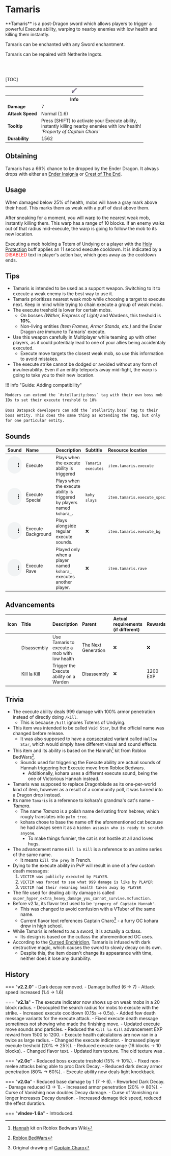 # Tamaris

<div class="result kohara-infobox-grid" markdown>
<div markdown class="kohara-infobox-text">
**Tamaris** is a post-Dragon sword which allows players to trigger a powerful Execute ability, warping to nearby enemies with low health and killing them instantly.

<i class="icon-minecraft icon-minecraft-enchanted-book"></i> Tamaris can be enchanted with any Sword enchantment.

<i class="icon-minecraft icon-minecraft-anvil"></i> Tamaris can be repaired with <i class="icon-minecraft icon-minecraft-netherite-ingot"></i>Netherite Ingots.

<br><br>

[TOC]

</div>
<div class="kohara-infobox-table">
  <table id="kohara-infobox--item">
	<tr>
		<th colspan="2" class="kohara-infobox--top-image"><img src="../../assets/items/tamaris.png"></th>
	</tr>
	<tr>
		<th colspan="2">Info</th>
	</tr>
	<tr>
		<td><b>Damage</b></td>
		<td>7</i></td>
	</tr>
	<tr>
		<td><b>Attack Speed</b></td>
		<td>Normal (1.6)<i></i></td>
	</tr>
	<tr>
		<td><b>Tooltip</b></td>
		<td>
		Press [SHIFT] to activate your Execute ability,
		<br>
		instantly killing nearby enemies with low health!
		<br>
		<i>'Property of Captain Charo'</i>
		</td>
	</tr>
	<tr>
		<td><b>Durability</b></td>
		<td>1562</td>
	</tr>
</table>
</div>
</div>

## Obtaining
Tamaris has a 66% chance to be dropped by the Ender Dragon. It always drops with either an [Ender Insignia](trinkets/ender_insignia.md) or [Crest of The End](trinkets/crest_of_the_end.md).

## Usage
When damaged below 25% of health, mobs will have a gray mark above their head. This marks them as weak with a puff of dust above them.

After sneaking for a moment, you will warp to the nearest weak mob, instantly killing them. This warp has a range of 10 blocks. If an enemy walks out of that radius mid-execute, the warp is going to follow the mob to its new location.

Executing a mob holding a <i class="icon-minecraft icon-minecraft-totem-of-undying"></i>Totem of Undying or a player with the [Holy Protection](armor/hallowed_armor.md/#set-bonus) buff applies an 11 second execute cooldown. It is indicated by a <span style="color: red;">DISABLED</span> text in player's action bar, which goes away as the cooldown ends.

## Tips
- Tamaris is intended to be used as a support weapon. Switching to it to execute a weak enemy is the best way to use it.
- Tamaris prioritizes nearest weak mob while choosing a target to execute next. Keep in mind while trying to chain execute a group of weak mobs.
- The execute treshold is lower for certain mobs.
	- On bosses *(Wither, Empress of Light)* and Wardens, this treshold is **10%**.
	- Non-living entities *(Item Frames, Armor Stands, etc.)* and the Ender Dragon are immune to Tamaris' execute.
- Use this weapon carefully in Multiplayer while teaming up with other players, as it could potentialy lead to one of your allies being accidentaly executed.
	- Execute move targets the closest weak mob, so use this information to avoid mistakes.
- The execute strike cannot be dodged or avoided without any form of invulnerability. Even if an entity teleports away mid-fight, the warp is going to take you to their new location.

!!! info "Guide: Adding compatibility"

	Modders can extend the `#stellarity:boss` tag with their own boss mob IDs to set their execute treshold to 10%

	Boss Datapack developers can add the `stellarity.boss` tag to their boss entity. This does the same thing as extending the tag, but only for one particular entity.

## Sounds
| Sound | Name | Description | Subtitle | Resource location |
| :--- | :--- | :--- | :--- | :--- |
| <audio controls src="../../assets/sounds/tamaris/execute.ogg" style="max-width: 100%; width: 180px;"> | Execute | Plays when the execute ability is triggered | `Tamaris executes` | `item.tamaris.execute` |
| <audio controls src="../../assets/sounds/tamaris/execute_special.ogg" style="max-width: 100%; width: 180px;"> | Execute Special | Plays when the execute ability is triggered by players named `kohara_`. | `kohy slays` | `item.tamaris.execute_special` |
| <audio controls src="../../assets/sounds/tamaris/execute_bg.ogg" style="max-width: 100%; width: 180px;"> | Execute Background | Plays alongside regular execute sounds. | :x: | `item.tamaris.execute_bg` |
| <audio controls src="../../assets/sounds/tamaris/dance.ogg" style="max-width: 100%; width: 180px;"> | Execute Rave | Played only when a player named `kohara_` executes another player. | :x: | `item.tamaris.rave` |

## Advancements
| Icon | Title | Description | Parent | Actual requirements (if different) | Rewards | Resource Location |
| :--- | :--- | :--- | :--- | :--- | :--- | :--- |
| <div class="adv-div"><i class="adv adv-task"></i><i class="icon-adv icon-stellarity icon-stellarity-tamaris"></i></div> | Disassembly | Use Tamaris to execute a mob with low health | The Next Generation | :x: | :x: | `stellarity:dragons_den/disassembly` |
| <div class="adv-div"><i class="adv adv-challenge"></i><i class="icon-adv icon-stellarity icon-stellarity-tamaris"></i></div> | Kill la Kill | Trigger the Execute ability on a Warden | Disassembly | :x: | 1200 EXP | `stellarity:dragons_den/kill_la_kill` |

## Trivia
- The execute ability deals 999 damage with 100% armor penetration instead of directly doing `/kill`.
	- This is because `/kill` ignores <i class="icon-minecraft icon-minecraft-totem-of-undying"></i>Totems of Undying.
- This item was intended to be called `Void Star`, but the official name was changed before release.
	- It was also supposed to have a [consecrated](../mechanics/consecration.md) variant called `Hallow Star`, which would simply have different visual and sound effects.
- This item and its ability is based on the Hannah[^1] kit from Roblox BedWars[^2].
	- Sounds used for triggering the Execute ability are actual sounds of Hannah triggering her Execute move from Roblox Bedwars.
		- Additionally, kohara uses a different execute sound, being the one of Victorious Hannah instead.
- Tamaris was supposed to replace Dragonblade as its one-per-world kind of item, however as a result of a community poll, it was turned into a Dragon drop instead.
- Its name `Tamaris` is a reference to kohara's grandma's cat's name - *Tamara*.
	- The name *Tamara* is a polish name derivating from hebrew, which rougly translates into `palm tree`.
	- kohara chose to base the name off the aforementioned cat because he had always seen it as a `hidden assasin who is ready to scratch anyone`.
		- To make things funnier, the cat is not hostile at all and loves hugs.
- The advancement name `Kill la Kill` is a reference to an anime series of the same name.
	- It means `kill the prey` in French.
- Dying to the execute ability in PvP will result in one of a few custom death messages:
	1. `VICTIM was publicly executed by PLAYER`.
	2. `VICTIM was forced to see what 999 damage is like by PLAYER`
	3. `VICTIM had their remaning health taken away by PLAYER`
- The file used for dealing ability damage is called `super_hyper_extra_heavy_damage_you_cannot_survive.mcfunction`.
- Before v2.1a, its flavor text used to be `'propery of Captain Hannah'`.
	- This was changed to avoid confusion with a VTuber of the same name.
	- Current flavor text references Captain Charo[^3] - a furry OC kohara drew in high school.
- While Tamaris is refered to as a sword, it is actually a cutlass.
    - Its design is based on the cutlass the aforementioned OC uses.
- <i class="icon-stellarity icon-stellarity-cursed-tome"></i> According to the [Cursed Enchiridion](cursed_enchiridion.md), Tamaris is infused with dark destructive magic, which causes the sword to slowly decay on its own.
    - Despite this, the item doesn't change its appearance with time, neither does it lose any durability.

## History
=== "**v2.2.0**"
    - Dark decay removed.
	- Damage buffed (6 -> 7)
	- Attack speed increased (1.4 -> 1.6)
	
=== "**v2.1a**"
	- The execute indicator now shows up on weak mobs in a 20 block radius.
	- Decoupled the search radius for mobs to execute with the strike.
	- Increased execute cooldown (0.15s -> 0.5s).
	- Added few death message variants for the execute attack.
	- Fixed execute death message sometimes not showing who made the finishing move.
	- Updated execute move sounds and particles.
	- Reduced the `Kill la Kill` advancement EXP reward from 1500 to 1200.
	- Execute health calculations are now ran in a twice as large radius.
	- Changed the execute indicator.
	- Increased player execute treshold (20% -> 25%).
	- Reduced execute range (16 blocks -> 10 blocks).
	- Changed flavor text.
	- Updated item texture. The old texture was <i class="icon-stellarity icon-stellarity-tamaris-old"></i>.

=== "**v2.0c**"
	- Reduced boss execute treshold (15% -> 10%).
	- Fixed non-melee attacks being able to proc Dark Decay.
	- Reduced dark decay armor penetration (80% -> 60%).
	- Execute ability now deals light knockback.

=== "**v2.0a**"
	- Reduced base damage by 1 (7 -> 6).
	- Reworked Dark Decay.
		- Damage reduced (3 -> 1).
		- Increased armor penetration (20% -> 80%).
		- Curse of Vanishing now doubles Decay damage.
		- Curse of Vanishing no longer increases Decay duration.
		- Increased damage tick speed, reduced the effect duration.

=== "**vIndev-1.6a**"
	- Introduced.

[^1]: [Hannah](https://robloxbedwars.fandom.com/wiki/Hannah) kit on Roblox Bedwars Wiki
[^2]: [Roblox BedWars](https://www.roblox.com/games/6872265039/)
[^3]: Original drawing of [Captain Charo](linkygoesherelater)
